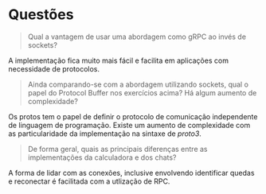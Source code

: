 # Questões

> Qual a vantagem de usar uma abordagem como gRPC ao invés de sockets?

A implementação fica muito mais fácil e facilita em aplicações com necessidade de protocolos.

> Ainda comparando-se com a abordagem utilizando sockets, qual o papel do Protocol Buffer nos exercícios acima? Há algum aumento de complexidade?

Os protos tem o papel de definir o protocolo de comunicação independente de linguagem de programação. Existe um aumento de complexidade com as particularidade da implementação na sintaxe de *proto3*.

> De forma geral, quais as principais diferenças entre as implementações da calculadora e dos chats?

A forma de lidar com as conexões, inclusive envolvendo identificar quedas e reconectar é facilitada com a utlização de RPC.
